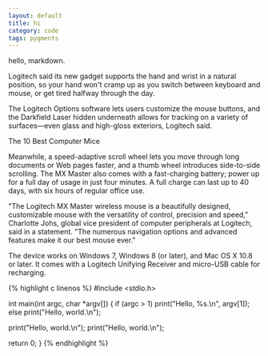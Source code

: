 ```yaml
---
layout: default
title: hi
category: code
tags: pygments
---
```


hello, markdown.



Logitech said its new gadget supports the hand and wrist in a natural position, so your hand won't cramp up as you switch between keyboard and mouse, or get tired halfway through the day.

The Logitech Options software lets users customize the mouse buttons, and the Darkfield Laser hidden underneath allows for tracking on a variety of surfaces—even glass and high-gloss exteriors, Logitech said.

The 10 Best Computer Mice

Meanwhile, a speed-adaptive scroll wheel lets you move through long documents or Web pages faster, and a thumb wheel introduces side-to-side scrolling. The MX Master also comes with a fast-charging battery; power up for a full day of usage in just four minutes. A full charge can last up to 40 days, with six hours of regular office use.

"The Logitech MX Master wireless mouse is a beautifully designed, customizable mouse with the versatility of control, precision and speed," Charlotte Johs, global vice president of computer peripherals at Logitech, said in a statement. "The numerous navigation options and advanced features make it our best mouse ever."

The device works on Windows 7, Windows 8 (or later), and Mac OS X 10.8 or later. It comes with a Logitech Unifying Receiver and micro-USB cable for recharging.

{% highlight c linenos %}
#include <stdio.h>

int main(int argc, char *argv[])
{
  if (argc > 1)
    print("Hello, %s.\n", argv[1]);
  else
    print("Hello, world.\n");

  print("Hello, world.\n"); print("Hello, world.\n");

  return 0;
}
{% endhighlight %}
